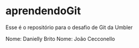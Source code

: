 # aprendendoGit
Esse é o repositório para o desafio de Git da Umbler

Nome: Danielly Brito
Nome: João Cecconello
